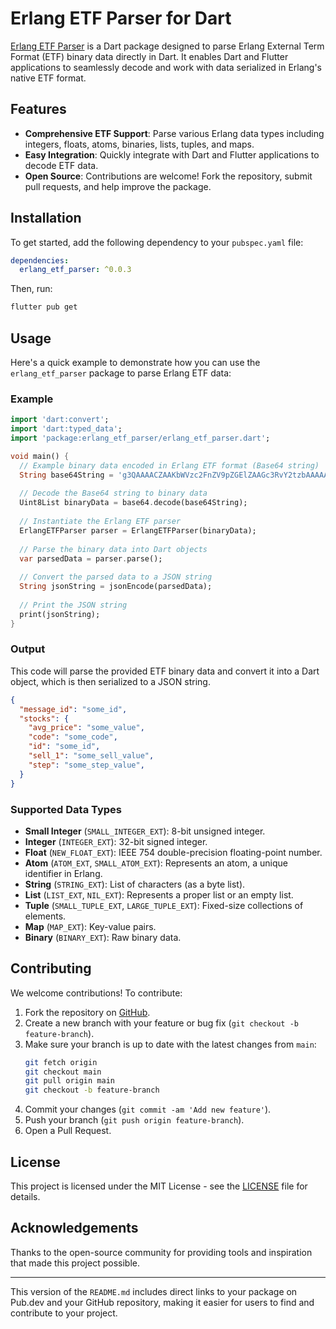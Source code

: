 # Erlang ETF Parser for Dart

[Erlang ETF Parser](https://pub.dev/packages/erlang_etf_parser) is a Dart package designed to parse Erlang External Term Format (ETF) binary data directly in Dart. It enables Dart and Flutter applications to seamlessly decode and work with data serialized in Erlang's native ETF format.

## Features

- **Comprehensive ETF Support**: Parse various Erlang data types including integers, floats, atoms, binaries, lists, tuples, and maps.
- **Easy Integration**: Quickly integrate with Dart and Flutter applications to decode ETF data.
- **Open Source**: Contributions are welcome! Fork the repository, submit pull requests, and help improve the package.

## Installation

To get started, add the following dependency to your `pubspec.yaml` file:

```yaml
dependencies:
  erlang_etf_parser: ^0.0.3
```

Then, run:

```sh
flutter pub get
```

## Usage

Here's a quick example to demonstrate how you can use the `erlang_etf_parser` package to parse Erlang ETF data:

### Example

```dart
import 'dart:convert';
import 'dart:typed_data';
import 'package:erlang_etf_parser/erlang_etf_parser.dart';

void main() {
  // Example binary data encoded in Erlang ETF format (Base64 string)
  String base64String = 'g3QAAAACZAAKbWVzc2FnZV9pZGElZAAGc3RvY2tzbAAAAAN0AAAABWQACWF2Z19wcmljZUZAJFwo9cKPXGQABGNvZGVtAAAAA0ZQVGQAAmlkYQlkAAZzZWxsXzFGQCTR64UeuFJkAARzdGVwRj/cKPXCj1wpdAAAAAVkAAlhdmdfcHJpY2VGQEBQo9cKPXFkAARjb2RlbQAAAANBQ0JkAAJpZGEAZAAGc2VsbF8xRkBJpmZmZmZmZAAEc3RlcEZAMZcKPXCj13QAAAAFZAAJYXZnX3ByaWNlRkA0euFHrhR7ZAAEY29kZW0AAAADUExYZAACaWRhBGQABnNlbGxfMUZAPOj1wo9cKWQABHN0ZXBGQCNwo9cKPXFq';
  
  // Decode the Base64 string to binary data
  Uint8List binaryData = base64.decode(base64String);
  
  // Instantiate the Erlang ETF parser
  ErlangETFParser parser = ErlangETFParser(binaryData);
  
  // Parse the binary data into Dart objects
  var parsedData = parser.parse();
  
  // Convert the parsed data to a JSON string
  String jsonString = jsonEncode(parsedData);
  
  // Print the JSON string
  print(jsonString);
}
```

### Output

This code will parse the provided ETF binary data and convert it into a Dart object, which is then serialized to a JSON string.

```json
{
  "message_id": "some_id",
  "stocks": {
    "avg_price": "some_value",
    "code": "some_code",
    "id": "some_id",
    "sell_1": "some_sell_value",
    "step": "some_step_value",
  }
}
```

### Supported Data Types

- **Small Integer** (`SMALL_INTEGER_EXT`): 8-bit unsigned integer.
- **Integer** (`INTEGER_EXT`): 32-bit signed integer.
- **Float** (`NEW_FLOAT_EXT`): IEEE 754 double-precision floating-point number.
- **Atom** (`ATOM_EXT`, `SMALL_ATOM_EXT`): Represents an atom, a unique identifier in Erlang.
- **String** (`STRING_EXT`): List of characters (as a byte list).
- **List** (`LIST_EXT`, `NIL_EXT`): Represents a proper list or an empty list.
- **Tuple** (`SMALL_TUPLE_EXT`, `LARGE_TUPLE_EXT`): Fixed-size collections of elements.
- **Map** (`MAP_EXT`): Key-value pairs.
- **Binary** (`BINARY_EXT`): Raw binary data.

## Contributing

We welcome contributions! To contribute:

1. Fork the repository on [GitHub](https://github.com/nghienp/erlang_etf_parser).
2. Create a new branch with your feature or bug fix (`git checkout -b feature-branch`).
3. Make sure your branch is up to date with the latest changes from `main`:
   ```sh
   git fetch origin
   git checkout main
   git pull origin main
   git checkout -b feature-branch
   ```
4. Commit your changes (`git commit -am 'Add new feature'`).
5. Push your branch (`git push origin feature-branch`).
6. Open a Pull Request.

## License

This project is licensed under the MIT License - see the [LICENSE](LICENSE) file for details.

## Acknowledgements

Thanks to the open-source community for providing tools and inspiration that made this project possible.

---

This version of the `README.md` includes direct links to your package on Pub.dev and your GitHub repository, making it easier for users to find and contribute to your project.
